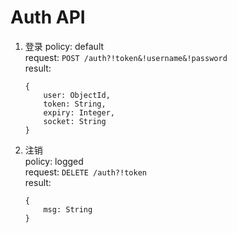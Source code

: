 # Auth API

1. 登录
policy: default  
request: `POST /auth?!token&!username&!password`  
result:  

    ```
    {
        user: ObjectId,
        token: String,
        expiry: Integer,
        socket: String
    }
    ```

2. 注销  
policy: logged  
request: `DELETE /auth?!token`  
result:  

    ```
    {
        msg: String
    }
    ```